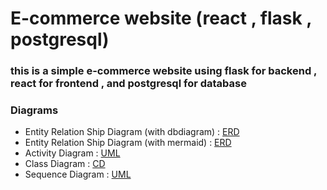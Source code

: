 # E-commerce website (react , flask , postgresql)

### this is a simple e-commerce website using flask for backend , react for frontend , and postgresql for database

### Diagrams
- Entity Relation Ship Diagram (with dbdiagram) :  [ERD](https://dbdiagram.io/d/online-shop-65edeb26b1f3d4062c9035c2)
- Entity Relation Ship Diagram (with mermaid) :  [ERD](https://www.mermaidchart.com/app/projects/b83ec9fb-bc65-4dce-922f-f18bd5ee61b9/diagrams/610b23a3-2d9b-4120-b4a2-140341e53f2b/version/v0.1/edit)
- Activity Diagram : [UML](https://somewhere.com)
- Class Diagram :  [CD](https://www.mermaidchart.com/app/projects/b83ec9fb-bc65-4dce-922f-f18bd5ee61b9/diagrams/9348674c-24eb-4a24-9ed2-e058067959f3/version/v0.1/edit)
- Sequence Diagram :  [UML](https://viewer.diagrams.net/?tags=%7B%7D&highlight=0000ff&edit=_blank&layers=1&nav=1&title=online%20shop.drawio#R7V3rc6M4Ev9r8nEoCSEeH%2FOY2d272avcpmpv79MUMbLNLba8gJN4%2F%2FoTWLwkbBMHkEycVM0YAcLpx69b3U3rBt2v3n6K%2Fc3yVxqQ6MYEwdsNergxTQgBZv9lI7v9iI34wCIOA35RNfAU%2Fk34IOCj2zAgSePClNIoDTfNwRldr8ksbYz5cUxfm5fNadR86sZfEGngaeZH8uh%2FwiBd8lELgOrEzyRcLPmjXcxPrPziYj6QLP2AvtaG0NcbdB9Tmu4%2Frd7uSZQRr6DL%2Fr5vB86WXywm67TLDX%2F88zve%2Fvsf%2F%2Frl28YGP%2Bbzu%2FlfT18KMr%2F40Zb%2FxffbJKUrEvNvne4KUqTkjT3obpmuIjYA2Uc%2FChdr9nnGvgK7Ad29kDgNGfFu%2BYlVGATZ7XevyzAlTxt%2Fls31ykSFjcV0uw5I9u0AO%2BLfg01A3g7%2BhbCkGxM4wr5lGu%2FYJfwGZBqe5dV%2B9hNwyXNsAyP57GvFVZsTY1njJ%2BJjPpejRfnUitTsA6f2OyhvYonyEsVJwGSRH67pOiMkjdMlXdC1H32ndMP58D%2BSpjuuO%2F42pU0ukXVwm2lCxqjIT5JwxgaT1I9TeZhdy%2Bdxi4tqx02OMa7Euz%2FYwRdgoOL4v9lJA3huMfDwVr%2F8YVc%2FeiRxyKiZic5%2B8C1MswmhAUybH%2FMJLciPq%2Fmyg13tQJxtT86Mhu%2BVp5pMwELRYxL5afjSnKtNKvh0jzRkTyll03YMD4PqBzVkk%2BGJgRB07ea0Cd3GM8Jnqqu2MHk2e21uYDYnR55hQg84heALT2FMXpBUegoTDn9Xu2yTXZBIcl%2BS7QOqYMsg5K9zmi%2FCJGOoCWj2T0QX2VzrVkX57j8z23MmPsUkCf%2F2n%2FP5MtnhfyybHN%2Fd4Ac2MqfrQhXgUbzilohPVuF%2FXe6OIIIsjedKXnEJnc8Tkg7COHcyGAaaAMZ4cRy%2FtAIXBzQV3hOMVlccQR5uTuS6BrIr2IKmbsjhSQL4e0heM0bENNjO%2BFOnBxXuUUeIGWTGK6vJy14k7Yst3DIcuCDZNb2CiyrPpSFKpiXgQHd8MeW5BKxSjikISnJ3GwQVpOQr0Ex5GeuniS4ItAvXpNAFTRVdMGPNGWsv3THHPRNzsClOBA3TQQA1wwD6wI91yKXx9zenZJXwVRBIlySPLNHNJlwvpg1KSBUoQWiNhkrTCQp9ClRCSJjkXFRCYpxRPQ7JQZnfyIq%2BkBJ2Kn9oHtOVpmjkDQNGB0I1I4CROR4YOVcwuigwcvsCI1c7MJIDjU8kIvvF2B6M%2FN2K5H8U3ZCYEZaqjhIPhDzOZ0AeOax3achTZLIaWSx8PIdVy6cB12lClgPMISGLkTYHiyNMsQ844ANgG7aaAW0GSIwAZ6fHbNczIKrSY7A5ueMZnud6UNMFoSXHQR9LsPPXeWSK0WHpJ0Qx4g218vPaBU%2FfvBjssIxr4kVbfUSNYfMwiu5pROP8XjT3A8ffI1VM%2FyS1M8%2BWjYHF7yjgkcPeQc50r7DAktMBgW1gbhgaSLAfqpdSmGJaqrdaCkteq8iqUCE9NxeBnyxzBsAmsdvqUnpBUOuA7a7RDbfQDfcDqqbT5FxZwvTuagNHFIFu7mJvgNgl63wmt6sVg4HrBhj2lLFh7mpOnM8oJc64UtJh9VrxHg6BwT0ArpTaL6zmCawVs2q9QS3ukpVVD7X4tLM6oBKVSvNRJRInGhtqsZwL1ZLbBzzEcbiNTc%2BwbYHhyLDOXK20TAdbphua86Z6zqtiaLZetO1D68WP8Pb4zHs2A%2Bn0WCy%2FDC8ac8N%2B0pG62oB%2BxKJDpYT%2BjpRU2uiodqQGXMV017bTSqR0NTKYEpW8HkuJJrEaEZXIVL0asS9jNWJ31rarI9u75nXIJemveVIVm61a8zRYH3ROWnXQPFvpiqNvzUNNa4dGdhntDmGDy9M5BFXrnFwaqkDnTquS0nXX0KqER1alSay%2BJFVSbr46ZGiTpb%2FJPm5X0e0spfU8eZ5Tf6RJmNcZoYdnmqZ01ZJIT6lAfrpNo3DN6Fy0KwACT7jW9kB0Sy6iN0s9qBEetRDeHozwHYJMH0qN4%2By3TZ7t%2FKc9Nb6I%2FSBkZK2Lf%2F7bUxaHEV7ghGeYqEUFcAsuuhJ49ccNOQjxW%2FXOdUQXLe9aD9sGIi8n4Q%2BD%2FPibvwqjjHA%2Fk%2BiFZDP3xBYkssWyDadWKASAXNngtrDIlO1LbyxyOixxJ6cwpX04qi5uK3AZjjMUK9rcWjvKtCHZ5A0LKp7Yf22zxi53jU8L%2Fn9%2By3Mx8FjU0e%2FH2Vd7Fq9lY%2FsnFMPKdBIMrJPIQYZYguAYrisxH5e6O5omdljyTk4TLa9FE08g5Nhq2eYiCzp2n7%2BJ0qZgk9UkDPTVpKHrI3XUJNvqYtPK7N5o2tPmkIsWqqg3%2FlQKZNv6KpCcTroNVqM7633Y%2B6M92yzbajS2AvLqddSmbW6HCNxECrsx6BqiGYrYXofQV%2FInSWfLm9rLCST%2B%2BkL27yhkBC67LoJ6KBQ0udCkNo%2FAREKMR1KYdwaBJMUTeI9h9rv%2FynncafW2yHpqGqtk5hMj2bFV%2BerH%2Fm7Dz7T9x4yuExqRHvhvYsMSoK4l2u20hSesodivRbT7ZIYJAqU5W7HM2j2%2FXtsyXLn2rAjYetVrHiNFvr0OTqIO%2FIcH3gUfh%2F%2FI8wy3me5w2BBwz5MCsU4Gie%2FsDMz0MgKqO9dN5ZUaPXJdTHJJNn1wrmtQeqqKl7YQYfHMMxH8VNnyyDxtaS2tQJNPZqs1s9%2BeWJh4sfabE%2FbSU9fiG1gYVDirKnsNYZf3cvRukFBvdoC8m2azA1gOnNk%2BvNl3Ybje4R1chSJm0AsS9dcx%2BFg78ryG5gPtyNnsh9uRY9M1cL0deSdUGq%2FfAiy6HH%2FyduQcZGRx1LjvApxsV8%2FL6hks2kwXGkUh20d7kuO8XQsW%2FRyN4ONgA89p9yTnynfQkZpE22AINVipdopP4K5exzV%2B1at8vCu1reuiRwJd1fW6EE62GeVFW3a2SujNstum7pZdrpZt7AwwWcOurOfkmIZ9EtEqSadUv7NUNiy6ArdewO0C49wtFSQhY0sy6GIx3qMPcBfUautlPnHsrm01Ol3sLiBlYtit3Ok2r%2BE0HbHbQT0Bt6PdrhMlFn3e3be41k0dsrWIo52Ojh3alFVN%2F6OzqwPEieyxq0G6bHd9eSbaUb%2B8mmxcbJqbtDgOMNDZDZWEuewsTa%2FvVnawZX%2Fo6152ldaqMPEjbmYHO%2B3gq0GurNDHDt6A2qpf1JM3oLzet2Xf7gv0BiQ8xqq9gZbNQ6%2FegMbegNvX%2FpGufiv5lr1MrxtICpqqxAMYbx832GkLSQ08gGJD%2B9MewN5XmJwH4IxdJ9OyvewEPABXeTygZafMqwegswfQ16atrnabtsKWbTw%2F6a6tXC2nbu6tLvlCDYL6e3M%2FOSPujtybtnSbJmbElefdrS4vwettxC9s%2F%2BNRrD9GgqA5nmEJfb362dM4n9nWd09j2LJj6%2Bfa1JjruCx3Kt6uY4cxzZqUVpdnnYd%2BpUFG5K%2F%2FBw%3D%3D)
